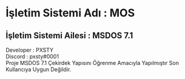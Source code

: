 # İşletim Sistemi Adı : MOS
## İşletim Sistemi Ailesi : MSDOS 7.1

Developer : PXSTY
<br>
Discord : pxsty#0001
<br>
Proje MSDOS 7.1 Çekirdek Yapısını Öğrenme Amacıyla Yapılmıştır Son Kullancıya Uygun Değildir.
